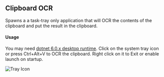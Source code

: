 ## Clipboard OCR

Spawns a a task-tray only application that will OCR the contents of the clipboard and put the result in the clipboard.  

#### Usage
You may need [dotnet 6.0.x desktop runtime](https://dotnet.microsoft.com/en-us/download/dotnet/thank-you/runtime-desktop-6.0.14-windows-x64-installer).
Click on the system tray icon or press Ctrl+Alt+V to OCR the clipboard. Right click on it to Exit or enable launch on startup.

![Tray Icon](https://i.imgur.com/UoZL0Kg.png)
